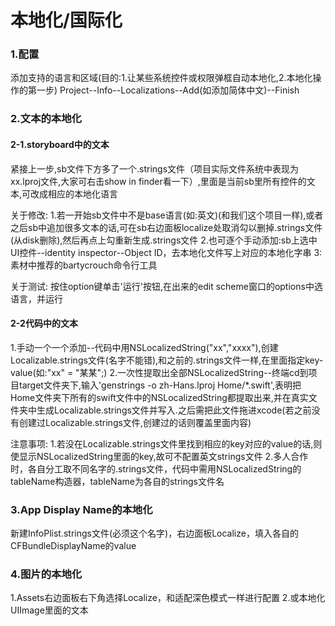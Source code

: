 # 本地化/国际化
### 1.配置
添加支持的语言和区域(目的:1.让某些系统控件或权限弹框自动本地化,2.本地化操作的第一步)
Project--Info--Localizations--Add(如添加简体中文)--Finish

### 2.文本的本地化
#### 2-1.storyboard中的文本
紧接上一步,sb文件下方多了一个.strings文件（项目实际文件系统中表现为xx.lproj文件,大家可右击show in finder看一下）,里面是当前sb里所有控件的文本,可改成相应的本地化语言

关于修改:
1.若一开始sb文件中不是base语言(如:英文)(和我们这个项目一样),或者之后sb中追加很多文本的话,可在sb右边面板localize处取消勾以删掉.strings文件(从disk删除),然后再点上勾重新生成.strings文件
2.也可逐个手动添加:sb上选中UI控件--identity inspector--Object ID，去本地化文件写上对应的本地化字串
3:素材中推荐的bartycrouch命令行工具

关于测试:
按住option键单击'运行'按钮,在出来的edit scheme窗口的options中选语言，并运行

#### 2-2代码中的文本
1.手动一个一个添加--代码中用NSLocalizedString("xx","xxxx"),创建Localizable.strings文件(名字不能错),和之前的.strings文件一样,在里面指定key-value(如:"xx" = "某某";)
2.一次性提取出全部NSLocalizedString--终端cd到项目target文件夹下,输入'genstrings -o zh-Hans.lproj Home/*.swift',表明把Home文件夹下所有的swift文件中的NSLocalizedString都提取出来,并在真实文件夹中生成Localizable.strings文件并写入.之后需把此文件拖进xcode(若之前没有创建过Localizable.strings文件,创建过的话则覆盖里面内容)

注意事项:
1.若没在Localizable.strings文件里找到相应的key对应的value的话,则使显示NSLocalizedString里面的key,故可不配置英文strings文件
2.多人合作时，各自分工取不同名字的.strings文件，代码中需用NSLocalizedString的tableName构造器，tableName为各自的strings文件名

### 3.App Display Name的本地化
新建InfoPlist.strings文件(必须这个名字)，右边面板Localize，填入各自的CFBundleDisplayName的value

### 4.图片的本地化
1.Assets右边面板右下角选择Localize，和适配深色模式一样进行配置
2.或本地化UIImage里面的文本

